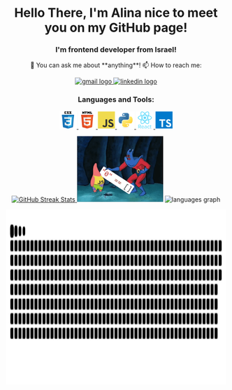 <h1 align="center">Hello There, I'm Alina nice to meet you on my GitHub page!</h1>
<h3 align="center">I'm frontend developer from Israel!</h3>
<p align="center"> 💬 You can ask me about **anything**!  📫 How to reach me:</p>
<div align="center">
  <a href="mailto:levinad992@gmail.com">
    <img src="https://img.shields.io/static/v1?message=Gmail&logo=gmail&label=&color=D14836&logoColor=white&labelColor=&style=for-the-badge" height="35" alt="gmail logo"  />  
  </a>
  <a href="https://www.linkedin.com/in/alina-levintas/">
    <img src="https://img.shields.io/static/v1?message=LinkedIn&logo=linkedin&label=&color=0077B5&logoColor=white&labelColor=&style=for-the-badge" height="35" alt="linkedin logo"  />
  </a>
</div>

<!-- Tools Section -->
<h3 align="center">Languages and Tools:</h3>
<p align="center"> 
  <a href="https://babeljs.io/" target="_blank" rel="noreferrer">  </a> 
  <a href="https://www.w3schools.com/css/" target="_blank" rel="noreferrer"> 
    <img src="https://raw.githubusercontent.com/devicons/devicon/master/icons/css3/css3-original-wordmark.svg" alt="css3" width="40" height="40"/> 
  </a> 
  <a href="https://www.w3.org/html/" target="_blank" rel="noreferrer"> 
    <img src="https://raw.githubusercontent.com/devicons/devicon/master/icons/html5/html5-original-wordmark.svg" alt="html5" width="40" height="40"/> 
  </a> 
  <a href="https://developer.mozilla.org/en-US/docs/Web/JavaScript" target="_blank" rel="noreferrer"> 
    <img src="https://raw.githubusercontent.com/devicons/devicon/master/icons/javascript/javascript-original.svg" alt="javascript" width="40" height="40"/> 
  </a> 
  <a href="https://www.python.org" target="_blank" rel="noreferrer"> 
    <img src="https://raw.githubusercontent.com/devicons/devicon/master/icons/python/python-original.svg" alt="python" width="40" height="40"/> 
  </a> 
  <a href="https://reactjs.org/" target="_blank" rel="noreferrer"> 
    <img src="https://raw.githubusercontent.com/devicons/devicon/master/icons/react/react-original-wordmark.svg" alt="react" width="40" height="40"/> 
  </a> 
  <a href="https://www.typescriptlang.org/" target="_blank" rel="noreferrer"> 
    <img src="https://raw.githubusercontent.com/devicons/devicon/master/icons/typescript/typescript-original.svg" alt="typescript" width="40" height="40"/> 
  </a> 
</p>


<div align="center">
  <!-- Streak stats Section -->
  <p >
    <a href="https://github-readme-streak-stats.herokuapp.com/?user=drmisssciurus">
      <img src="https://github-readme-streak-stats.herokuapp.com/?user=drmisssciurus" alt="GitHub Streak Stats" height="150"/>
    </a>
    <img src="https://github.com/drmisssciurus/drmisssciurus/blob/main/dist/meme.png" alt="Fallback Image" height="150"/>
    <img src="https://github-readme-stats.vercel.app/api/top-langs?username=drmisssciurus&locale=en&hide_title=false&layout=compact&card_width=320&langs_count=5&theme=dracula&hide_border=false" height="150" alt="languages graph"  />
  </p>
</div>

<!-- Snake Section -->
<picture>
  <source media="(prefers-color-scheme: dark)" srcset="https://github.com/drmisssciurus/drmisssciurus/blob/main/dist/github-snake-dark.svg" />
  <source media="(prefers-color-scheme: light)" srcset="https://github.com/drmisssciurus/drmisssciurus/blob/main/dist/github-snake.svg" />
  <img src="https://github.com/drmisssciurus/drmisssciurus/blob/main/dist/github-snake.svg" alt="Snake animation GIF" width="1000" height="400">
</picture>
